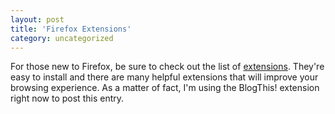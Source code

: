 ```yaml
---
layout: post
title: 'Firefox Extensions'
category: uncategorized
---
```


For those new to Firefox, be sure to check out the list of <a href="http://texturizer.net/firefox/extensions/">extensions</a>.  They're easy to install and there are many helpful extensions that will improve your browsing experience.  As a matter of fact, I'm using the BlogThis! extension right now to post this entry.
